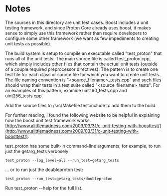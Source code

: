 # Notes
The sources in this directory are unit test cases.  Boost includes a
unit testing framework, and since Proton Core already uses boost, it makes
sense to simply use this framework rather than require developers to
configure some other framework (we want as few impediments to creating
unit tests as possible).

The build system is setup to compile an executable called "test_proton"
that runs all of the unit tests.  The main source file is called
test_proton.cpp, which simply includes other files that contain the
actual unit tests (outside of a couple required preprocessor
directives).  The pattern is to create one test file for each class or
source file for which you want to create unit tests.  The file naming
convention is "<source_filename>_tests.cpp" and such files should wrap
their tests in a test suite called "<source_filename>_tests".  For an
examples of this pattern, examine uint160_tests.cpp and
uint256_tests.cpp.

Add the source files to /src/Makefile.test.include to add them to the build.

For further reading, I found the following website to be helpful in
explaining how the boost unit test framework works:
[http://www.alittlemadness.com/2009/03/31/c-unit-testing-with-boosttest/](http://www.alittlemadness.com/2009/03/31/c-unit-testing-with-boosttest/).

test_proton has some built-in command-line arguments; for
example, to run just the getarg_tests verbosely:

    test_proton --log_level=all --run_test=getarg_tests

... or to run just the doubleproton test:

    test_proton --run_test=getarg_tests/doubleproton

Run  test_proton --help   for the full list.

